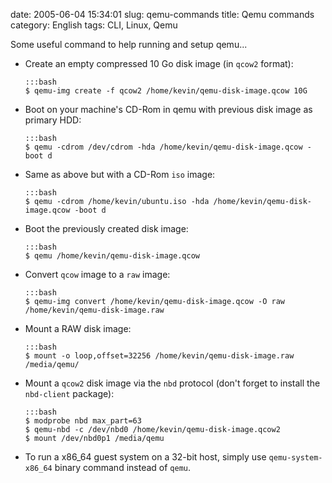 date: 2005-06-04 15:34:01
slug: qemu-commands
title: Qemu commands
category: English
tags: CLI, Linux, Qemu

Some useful command to help running and setup qemu...

  * Create an empty compressed 10 Go disk image (in `qcow2` format):

        :::bash
        $ qemu-img create -f qcow2 /home/kevin/qemu-disk-image.qcow 10G

  * Boot on your machine's CD-Rom in qemu with previous disk image as primary HDD:

        :::bash
        $ qemu -cdrom /dev/cdrom -hda /home/kevin/qemu-disk-image.qcow -boot d

  * Same as above but with a CD-Rom `iso` image:

        :::bash
        $ qemu -cdrom /home/kevin/ubuntu.iso -hda /home/kevin/qemu-disk-image.qcow -boot d

  * Boot the previously created disk image:

        :::bash
        $ qemu /home/kevin/qemu-disk-image.qcow

  * Convert `qcow` image to a `raw` image:

        :::bash
        $ qemu-img convert /home/kevin/qemu-disk-image.qcow -O raw /home/kevin/qemu-disk-image.raw

  * Mount a RAW disk image:

        :::bash
        $ mount -o loop,offset=32256 /home/kevin/qemu-disk-image.raw /media/qemu/

  * Mount a `qcow2` disk image via the `nbd` protocol (don't forget to install the `nbd-client` package):

        :::bash
        $ modprobe nbd max_part=63
        $ qemu-nbd -c /dev/nbd0 /home/kevin/qemu-disk-image.qcow2
        $ mount /dev/nbd0p1 /media/qemu

  * To run a x86_64 guest system on a 32-bit host, simply use `qemu-system-x86_64` binary command instead of `qemu`.

